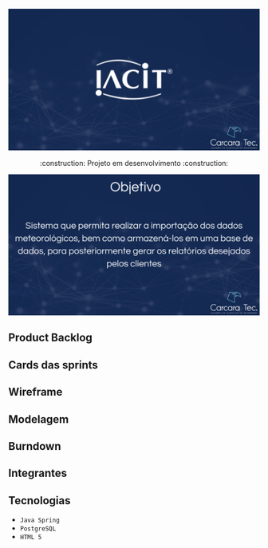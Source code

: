 ![slide1](https://github.com/CarcaraTec/IACIT/blob/364938a6472f4f62506d315496607440e96b8e3c/Apresentacao/API%20IACIT.png)
<p align="center"> :construction: Projeto em desenvolvimento :construction:
  
![slide2](https://github.com/CarcaraTec/IACIT/blob/3efdf30029d9989de9b39271a72555c7acc182fd/Apresentacao/Objetivo.png)

## Product Backlog
## Cards das sprints
## Wireframe
## Modelagem
## Burndown
## Integrantes
## Tecnologias

- `Java Spring`
- `PostgreSQL`
- `HTML 5`

  
